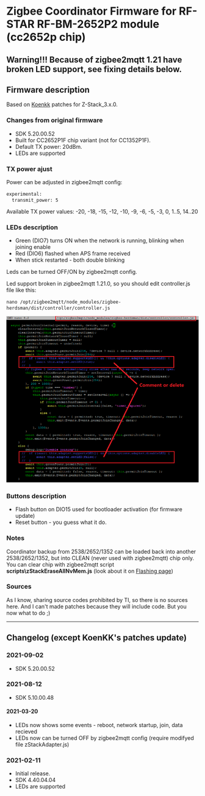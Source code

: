 # Zigbee Coordinator Firmware for RF-STAR RF-BM-2652P2 module (cc2652p chip)

## Warning!!! Because of zigbee2mqtt 1.21 have broken LED support, see fixing details below.

## Firmware description

Based on [Koenkk](https://github.com/Koenkk/Z-Stack-firmware/blob/master/coordinator/Z-Stack_3.x.0/firmware.patch) patches for Z-Stack_3.x.0.

### Changes from original firmware
- SDK 5.20.00.52
- Built for CC2652P1F chip variant (not for CC1352P1F).
- Default TX power: 20dBm. 
- LEDs are supported

### TX power ajust

Power can be adjusted in zigbee2mqtt config:

    experimental:
      transmit_power: 5

Available TX power values: -20, -18, -15, -12, -10, -9, -6, -5, -3, 0, 1..5, 14..20

### LEDs description
- Green (DIO7) turns ON when the network is running, blinking when joining enable
- Red (DIO6) flashed when APS frame received
- When stick restarted - both double blinking

Leds can be turned OFF/ON by zigbee2mqtt config.

Led support broken in zigbee2mqtt 1.21.0, so you should edit controller.js file like this:

    nano /opt/zigbee2mqtt/node_modules/zigbee-herdsman/dist/controller/controller.js
    
![](https://github.com/egony/cc2652p_E72-2G4M20S1E/blob/master/images/z2m_fix.png)

### Buttons description
- Flash button on DIO15 used for bootloader activation (for firmware update)
- Reset button - you guess what it do.

### Notes

Coordinator backup from 2538/2652/1352 can be loaded back into another 2538/2652/1352, but into CLEAN (never used with zigbee2mqtt) chip only.
You can clear chip with zigbee2mqtt script **scripts\zStackEraseAllNvMem.js** (look about it on [Flashing page](https://github.com/egony/cc2652p_E72-2G4M20S1E/wiki/Flashing))

### Sources

As I know, sharing source codes prohibited by TI, so there is no sources here. And I can't made patches because they will include code. But you now what to do ;)

---

## Changelog (except KoenKK's patches update)

### 2021-09-02

- SDK 5.20.00.52

### 2021-08-12

- SDK 5.10.00.48

#### 2021-03-20

- LEDs now shows some events - reboot, network startup, join, data recieved
- LEDs now can be turned OFF by zigbee2mqtt config (require modifyed file zStackAdapter.js)

### 2021-02-11

- Initial release.
- SDK 4.40.04.04
- LEDs are supported
